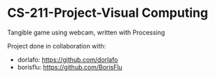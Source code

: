 CS-211-Project-Visual Computing
===================

Tangible game using webcam, written with Processing

Project done in collaboration with:
- dorlafo: https://github.com/dorlafo
- borisflu: https://github.com/BorisFlu

